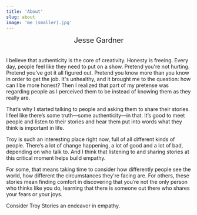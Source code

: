 ```yaml
---
title: 'About'
slug: about
image: 'me (smaller).jpg'
---
```


<div style="text-align: center; font-size:1.4em; font-weight:italic;padding-bottom:1em;">Jesse Gardner</div>

I believe that authenticity is the core of creativity. Honesty is freeing. Every day, people feel like they need to put on a show. Pretend you're not hurting. Pretend you’ve got it all figured out. Pretend you know more than you know in order to get the job. It's unhealthy, and it brought me to the question: how can I be more honest? Then I realized that part of my pretense was regarding people as I perceived them to be instead of knowing them as they really are.

That’s why I started talking to people and asking them to share their stories. I feel like there’s some truth—some authenticity—in that. It’s good to meet people and listen to their stories and hear them put into words what they think is important in life.

Troy is such an interesting place right now, full of all different kinds of people. There’s a lot of change happening, a lot of good and a lot of bad, depending on who talk to. And I think that listening to and sharing stories at this critical moment helps build empathy.

For some, that means taking time to consider how differently people see the world, how different the circumstances they're facing are.  For others, these stories mean finding comfort in discovering that you’re not the only person who thinks like you do, learning that there is someone out there who shares your fears or your joys.

Consider Troy Stories an endeavor in empathy.